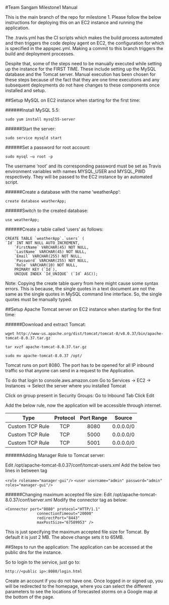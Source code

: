 #Team Sangam Milestone1 Manual


This is the main branch of the repo for milestone 1. Please follow the below instructions for deploying this on an EC2 instance and running the application.

The .travis.yml has the CI scripts which makes the build process automated and then triggers the code deploy agent on EC2, the configuration for which is specified in the appspec.yml. Making a commit to this branch triggers the build and deployment processes.

Despite that, some of the steps need to be manually executed while setting up the instance for the FIRST TIME. These include setting up the MySQL database and the Tomcat server. Manual execution has been chosen for these steps because of the fact that they are one time executions and any  subsequent deployments do not have changes to these components once installed and setup.

##Setup MySQL on EC2 instance when starting for the first time:

######Install MySQL 5.5:

`sudo yum install mysql55-server`

######Start the server:

`sudo service mysqld start`

######Set a password for root account:

`sudo mysql –u root -p`

The username ‘root’ and its corresponding password must be set as Travis environment variables with names MYSQL_USER and MYSQL_PWD respectively. They will be passed to the EC2 instance by an automated script.

######Create a database with the name ‘weatherApp’:

`create database weatherApp;`

######Switch to the created database:

	use weatherApp;

######Create a table called ‘users’ as follows:

	CREATE TABLE `weatherApp`.`users` (
  	`Id` INT NOT NULL AUTO_INCREMENT,
		`FirstName` VARCHAR(45) NOT NULL,
		`LastName` VARCHAR(45) NOT NULL,
		`Email` VARCHAR(255) NOT NULL,
		`Password` VARCHAR(255) NOT NULL,
		`Role` VARCHAR(10) NOT NULL,
		PRIMARY KEY (`Id`),
		UNIQUE INDEX `Id_UNIQUE` (`Id` ASC));

Note: Copying the create table query from here might cause some syntax errors. This is because, the single quotes in a text document are not the same as the single quotes in MySQL command line interface. So, the single quotes must be manually typed.



##Setup Apache Tomcat server on EC2 instance when starting for the first time:

######Download and extract Tomcat:

	wget http://www-us.apache.org/dist/tomcat/tomcat-8/v8.0.37/bin/apache-tomcat-8.0.37.tar.gz

	tar xvzf apache-tomcat-8.0.37.tar.gz

	sudo mv apache-tomcat-8.0.37 /opt/



Tomcat runs on port 8080. The port has to be opened for all IP inbound traffic so that anyone can send in a request to the Application.
  
To do that login to console.aws.amazon.com
Go to Services -> EC2 -> Instances -> Select the server where you installed Tomcat
  
Click on group present in Security Groups:
Go to Inbound Tab
Click Edit

Add the below rule, now the application will be accessible through internet.

| Type        | Protocol        | Port Range  | Source  | 
| :-----------:|:---------------:| :-----------:|:--------:|
| Custom TCP Rule | TCP | 8080 | 0.0.0.0/0 |
| Custom TCP Rule | TCP | 5000 | 0.0.0.0/0 |
| Custom TCP Rule | TCP | 5001 | 0.0.0.0/0 |


  
  
######Adding Manager Role to Tomcat server:

Edit /opt/apache-tomcat-8.0.37/conf/tomcat-users.xml
Add the below two lines in between <tomcat-users> tag
  
`<role rolename="manager-gui"/>`
`<user username="admin" password="admin" roles="manager-gui"/>`


######Changing maximum accepted file size:
Edit /opt/apache-tomcat-8.0.37/conf/server.xml
Modify the connector tag as below:

```
<Connector port="8080" protocol="HTTP/1.1"
              connectionTimeout="20000"
              redirectPort="8443"
              maxPostSize="67589953" />
```

This is just specifying the maximum accepted file size for Tomcat. By default it is just 2 MB. The above change sets it to 65MB.

##Steps to run the application:
The application can be accessed at the public dns for the instance.

So to login to the service, just go to:

`http://<public ip>:8080/login.html`

Create an account if you do not have one.
Once logged in or signed up, you will be redirected to the homepage, where you can select the different parameters to see the locations of forecasted storms on a Google map at the bottom of the page.
